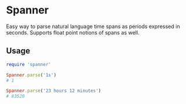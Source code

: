 # Spanner

Easy way to parse natural language time spans as periods expressed in seconds. Supports float point notions of spans as well.

## Usage

```ruby
require 'spanner'

Spanner.parse('1s')
# 1

Spanner.parse('23 hours 12 minutes')
# 83520
```

